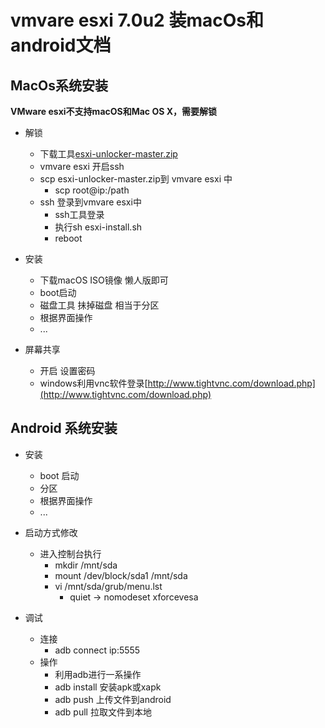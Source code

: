 # vmvare esxi 7.0u2 装macOs和android文档

## MacOs系统安装

**VMware esxi不支持macOS和Mac OS X，需要解锁**

- 解锁
  - 下载工具[esxi-unlocker-master.zip](esxi-unlocker-master.zip)
  - vmvare esxi 开启ssh
  - scp esxi-unlocker-master.zip到 vmvare esxi 中
     - scp root@ip:/path
  - ssh 登录到vmvare esxi中
     - ssh工具登录
     - 执行sh esxi-install.sh
     - reboot

- 安装
  - 下载macOS ISO镜像 懒人版即可
  - boot启动
  - 磁盘工具 抺掉磁盘 相当于分区
  - 根据界面操作
  - ...

- 屏幕共享
  - 开启 设置密码
  - windows利用vnc软件登录[http://www.tightvnc.com/download.php](http://www.tightvnc.com/download.php)


## Android 系统安装

- 安装
  - boot 启动
  - 分区
  - 根据界面操作
  - ...

- 启动方式修改
    - 进入控制台执行
        - mkdir /mnt/sda
        - mount /dev/block/sda1 /mnt/sda
        - vi /mnt/sda/grub/menu.lst
            - quiet -> nomodeset xforcevesa

- 调试
   - 连接
        - adb connect ip:5555
   - 操作
        - 利用adb进行一系操作
        - adb install 安装apk或xapk
        - adb push 上传文件到android
        - adb pull 拉取文件到本地



